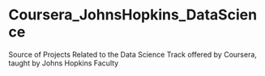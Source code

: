 # Coursera_JohnsHopkins_DataScience
Source of Projects Related to the Data Science Track offered by Coursera, taught by Johns Hopkins Faculty
